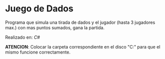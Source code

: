 # Juego de Dados

Programa que simula una tirada de dados y el jugador (hasta 3 jugadores max.) con mas puntos sumados, gana la partida. 

Realizado en: _C#_

**ATENCION**: Colocar la carpeta correspondiente en el disco "C:\" para que el mismo funcione correctamente.
